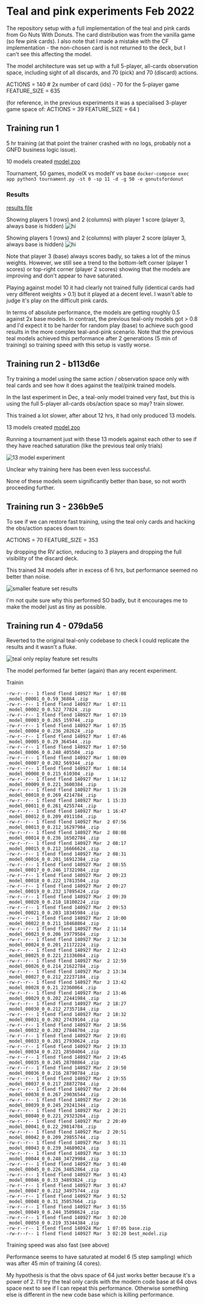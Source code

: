 # Teal and pink experiments Feb 2022

The repository setup with a full implementation of the teal and pink cards from Go Nuts With Donuts. The card distribution was from the vanilla game (so few pink cards).
I also note that I made a mistake with the CF implementation - the non-chosen card is not returned to the deck, but I can't see this affecting the model.

The model architecture was set up with a full 5-player, all-cards observation space, including sight of all discards, and 70 (pick) and 70 (discard) actions.

ACTIONS = 140 # 2x number of card (ids) - 70 for the 5-player game
FEATURE_SIZE = 635

(for reference, in the previous experiments it was a specialised 3-player game space of:
ACTIONS = 39
FEATURE_SIZE = 64
)

## Training run 1

5 hr training (at that point the trainer crashed with no logs, probably not a GNFD business logic issue).

10 models created [model zoo](./../app/viz/teal_and_pink_20220223)

Tournament, 50 games, modelX vs modelY vs base `docker-compose exec app python3 tournament.py -st 0 -sp 11 -d -g 50 -e gonutsfordonut`

### Results
[results file](./../app/viz/tournament_results_teal_and_pink_50.csv)

Showing players 1 (rows) and 2 (columns) with player 1 score (player 3, always base is hidden)
<img src="./../app/viz/tournament_teal_and_pink_50.png" alt="hi" class="inline"/>

Showing players 1 (rows) and 2 (columns) with player 2 score (player 3, always base is hidden)
<img src="./../app/viz/tournament_teal_and_pink_50_score1.png" alt="hi" class="inline"/>

Note that player 3 (base) always scores badly, so takes a lot of the minus weights. However, we still see a trend to the bottom-left corner (player 1 scores) or top-right corner (player 2 scores)
showing that the models are improving and don't appear to have saturated.

Playing against model 10 it had clearly not trained fully (identical cards had very different weights > 0.1) but it played at a decent level. I wasn't able to judge
it's play on the difficult pink cards.

In terms of absolute performance, the models are getting roughly 0.5 against 2x base models.
In contrast, the previous teal-only models got > 0.8 and I'd expect it to be harder for random play (base) to achieve such good results in the more complex teal-and-pink scenario. Note that the previous teal models achieved this performance after 2 generations (5 min of training) so training speed with this setup is vastly worse.

## Training run 2 - b113d6e

Try training a model using the same action / observation space only with teal cards and see how it does against the teal/pink trained models.

In the last experiment in Dec, a teal-only model trained very fast, but this is using the full 5-player all-cards obs/action space so may? train slower.

This trained a lot slower, after about 12 hrs, it had only produced 13 models.

13 models created [model zoo](./../app/viz/teal_only_20220223)

Running a tournament just with these 13 models against each other to see if they have reached saturation (like the previous teal only trials)

![13 model experiment](./assets/images/teal_only_non_best_action.png)

Unclear why training here has been even less successful.

None of these models seem significantly better than base, so not worth proceeding further.

## Training run 3 - 236b9e5

To see if we can restore fast training, using the teal only cards and hacking the obs/action spaces down to:

ACTIONS = 70
FEATURE_SIZE = 353

by dropping the RV action, reducing to 3 players and dropping the full visibility of the discard deck.

This trained 34 models after in excess of 6 hrs, but performance seemed no better than noise.

![smaller feature set results](./assets/images/teal_only_smaller_model.png)

I'm not quite sure why this performed SO badly, but it encourages me to make the model just as tiny as possible.

## Training run 4 - 079da56

Reverted to the original teal-only codebase to check I could replicate the results and it wasn't a fluke.

![teal only replay feature set results](./assets/images/tournament_results_079da56.png)

The model performed far better (again) than any recent experiment.

Trainin

```
-rw-r--r-- 1 flend flend 140927 Mar  1 07:08 _model_00001_0_0.59_36864_.zip
-rw-r--r-- 1 flend flend 140927 Mar  1 07:11 _model_00002_0_0.522_77824_.zip
-rw-r--r-- 1 flend flend 140927 Mar  1 07:19 _model_00003_0_0.265_159744_.zip
-rw-r--r-- 1 flend flend 140927 Mar  1 07:35 _model_00004_0_0.236_282624_.zip
-rw-r--r-- 1 flend flend 140927 Mar  1 07:46 _model_00005_0_0.29_364544_.zip
-rw-r--r-- 1 flend flend 140927 Mar  1 07:50 _model_00006_0_0.248_405504_.zip
-rw-r--r-- 1 flend flend 140927 Mar  1 08:09 _model_00007_0_0.202_569344_.zip
-rw-r--r-- 1 flend flend 140927 Mar  1 08:14 _model_00008_0_0.215_610304_.zip
-rw-r--r-- 1 flend flend 140927 Mar  1 14:12 _model_00009_0_0.221_3600384_.zip
-rw-r--r-- 1 flend flend 140927 Mar  1 15:28 _model_00010_0_0.269_4214784_.zip
-rw-r--r-- 1 flend flend 140927 Mar  1 15:33 _model_00011_0_0.261_4255744_.zip
-rw-r--r-- 1 flend flend 140927 Mar  1 16:47 _model_00012_0_0.209_4911104_.zip
-rw-r--r-- 1 flend flend 140927 Mar  2 07:56 _model_00013_0_0.212_16297984_.zip
-rw-r--r-- 1 flend flend 140927 Mar  2 08:08 _model_00014_0_0.236_16502784_.zip
-rw-r--r-- 1 flend flend 140927 Mar  2 08:17 _model_00015_0_0.212_16666624_.zip
-rw-r--r-- 1 flend flend 140927 Mar  2 08:31 _model_00016_0_0.201_16912384_.zip
-rw-r--r-- 1 flend flend 140927 Mar  2 08:55 _model_00017_0_0.246_17321984_.zip
-rw-r--r-- 1 flend flend 140927 Mar  2 09:23 _model_00018_0_0.222_17813504_.zip
-rw-r--r-- 1 flend flend 140927 Mar  2 09:27 _model_00019_0_0.232_17895424_.zip
-rw-r--r-- 1 flend flend 140927 Mar  2 09:39 _model_00020_0_0.218_18100224_.zip
-rw-r--r-- 1 flend flend 140927 Mar  2 09:53 _model_00021_0_0.203_18345984_.zip
-rw-r--r-- 1 flend flend 140927 Mar  2 10:00 _model_00022_0_0.211_18468864_.zip
-rw-r--r-- 1 flend flend 140927 Mar  2 11:14 _model_00023_0_0.206_19779584_.zip
-rw-r--r-- 1 flend flend 140927 Mar  2 12:34 _model_00024_0_0.201_21172224_.zip
-rw-r--r-- 1 flend flend 140927 Mar  2 12:43 _model_00025_0_0.221_21336064_.zip
-rw-r--r-- 1 flend flend 140927 Mar  2 12:59 _model_00026_0_0.214_21622784_.zip
-rw-r--r-- 1 flend flend 140927 Mar  2 13:34 _model_00027_0_0.212_22237184_.zip
-rw-r--r-- 1 flend flend 140927 Mar  2 13:42 _model_00028_0_0.21_22360064_.zip
-rw-r--r-- 1 flend flend 140927 Mar  2 13:46 _model_00029_0_0.202_22441984_.zip
-rw-r--r-- 1 flend flend 140927 Mar  2 18:27 _model_00030_0_0.212_27357184_.zip
-rw-r--r-- 1 flend flend 140927 Mar  2 18:32 _model_00031_0_0.202_27439104_.zip
-rw-r--r-- 1 flend flend 140927 Mar  2 18:56 _model_00032_0_0.202_27848704_.zip
-rw-r--r-- 1 flend flend 140927 Mar  2 19:01 _model_00033_0_0.201_27930624_.zip
-rw-r--r-- 1 flend flend 140927 Mar  2 19:33 _model_00034_0_0.221_28504064_.zip
-rw-r--r-- 1 flend flend 140927 Mar  2 19:45 _model_00035_0_0.245_28708864_.zip
-rw-r--r-- 1 flend flend 140927 Mar  2 19:50 _model_00036_0_0.216_28790784_.zip
-rw-r--r-- 1 flend flend 140927 Mar  2 19:55 _model_00037_0_0.217_28872704_.zip
-rw-r--r-- 1 flend flend 140927 Mar  2 20:04 _model_00038_0_0.267_29036544_.zip
-rw-r--r-- 1 flend flend 140927 Mar  2 20:16 _model_00039_0_0.245_29241344_.zip
-rw-r--r-- 1 flend flend 140927 Mar  2 20:21 _model_00040_0_0.221_29323264_.zip
-rw-r--r-- 1 flend flend 140927 Mar  2 20:49 _model_00041_0_0.22_29814784_.zip
-rw-r--r-- 1 flend flend 140927 Mar  2 20:51 _model_00042_0_0.209_29855744_.zip
-rw-r--r-- 1 flend flend 140927 Mar  3 01:31 _model_00043_0_0.239_34689024_.zip
-rw-r--r-- 1 flend flend 140927 Mar  3 01:33 _model_00044_0_0.248_34729984_.zip
-rw-r--r-- 1 flend flend 140927 Mar  3 01:40 _model_00045_0_0.226_34852864_.zip
-rw-r--r-- 1 flend flend 140927 Mar  3 01:43 _model_00046_0_0.33_34893824_.zip
-rw-r--r-- 1 flend flend 140927 Mar  3 01:47 _model_00047_0_0.212_34975744_.zip
-rw-r--r-- 1 flend flend 140927 Mar  3 01:52 _model_00048_0_0.31_35057664_.zip
-rw-r--r-- 1 flend flend 140927 Mar  3 01:55 _model_00049_0_0.244_35098624_.zip
-rw-r--r-- 1 flend flend 140927 Mar  3 02:20 _model_00050_0_0.219_35344384_.zip
-rw-r--r-- 1 flend flend 140924 Mar  1 07:05 base.zip
-rw-r--r-- 1 flend flend 140927 Mar  3 02:20 best_model.zip
```

Training speed was also fast (see above)

Performance seems to have saturated at model 6 (5 step sampling) which was after 45 min of training (4 cores).

My hypothesis is that the obvs space of 64 just works better because it's a power of 2. I'll try the teal only cards with the modern code base at 64 obvs space next to see if I can repeat this performance. Otherwise something else is different in the new code base which is killing performance.

